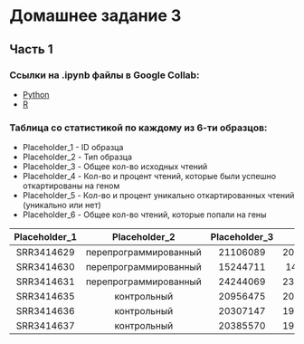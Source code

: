 # Домашнее задание 3
## Часть 1
### Ссылки на .ipynb файлы в Google Collab:
* [Python](https://colab.research.google.com/drive/1dZkM409LNn01Q2YfsW5sKbudGelTk6Wx?usp=sharing)
* [R](https://colab.research.google.com/drive/198Pho0aOK3g25YQYmVbQRsIkEtIbY9pj?usp=sharing)

### Таблица со статистикой по каждому из 6-ти образцов:

* Placeholder_1 - ID образца
* Placeholder_2 - Тип образца
* Placeholder_3 - Общее кол-во исходных чтений
* Placeholder_4 - Кол-во и процент чтений, которые были успешно откартированы на геном
* Placeholder_5 - Кол-во и процент уникально откартированных чтений (уникально или нет)
* Placeholder_6 - Общее кол-во чтений, которые попали на гены

| Placeholder_1 | Placeholder_2 | Placeholder_3 | Placeholder_4 | Placeholder_5 | Placeholder_6 |
| :-----------: | :-----------: | :-----------: | :-----------: | :-----------: | :-----------: |
| SRR3414629    | перепрограммированный | 21106089 |  20510113&nbsp;(97.18%) | 18375888&nbsp;(87.06%)
| SRR3414630    | перепрограммированный | 15244711 |  14832680&nbsp;(97.3%) | 13186139&nbsp;(86.50%)
| SRR3414631    | перепрограммированный | 24244069 |  23547686&nbsp;(97.13%) | 20928945&nbsp;(86.33%)
| SRR3414635    | контрольный | 20956475 |  20395865&nbsp;(97.32%) | 18428317&nbsp;(87.94%)
| SRR3414636    | контрольный | 20307147 |  19757059&nbsp;(97.29%) | 17825380&nbsp;(87.78%)
| SRR3414637    | контрольный | 20385570 |  19847291&nbsp;(97.36%) | 17844858&nbsp;(87.54%)
